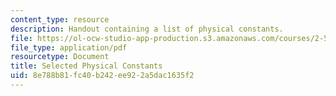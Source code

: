 ```yaml
---
content_type: resource
description: Handout containing a list of physical constants.
file: https://ol-ocw-studio-app-production.s3.amazonaws.com/courses/2-51-intermediate-heat-and-mass-transfer-fall-2008/8e788b81fc40b242ee922a5dac1635f2_constants.pdf
file_type: application/pdf
resourcetype: Document
title: Selected Physical Constants
uid: 8e788b81-fc40-b242-ee92-2a5dac1635f2
---
```

